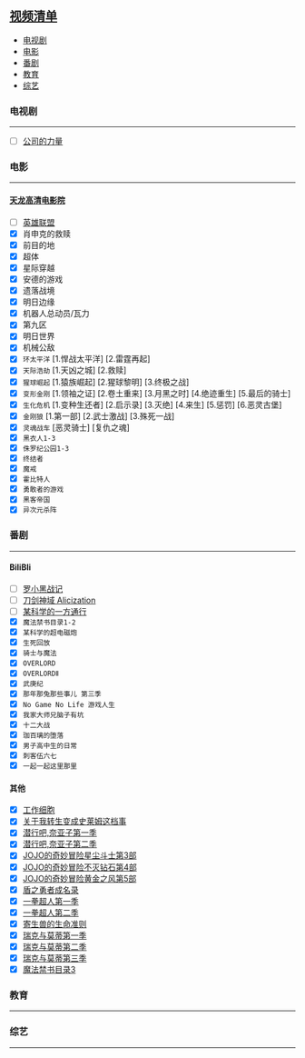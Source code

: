 ## **[视频清单](http://www.73mao.com/ )**

<!-- vim-markdown-toc GFM -->
- [电视剧](#电视剧)
- [电影](#电影)
- [番剧](#番剧)
- [教育](#教育)
- [综艺](#综艺)
<!-- vim-markdown-toc -->

### **电视剧**
-------------
- [ ] [公司的力量]()

### **电影**
------------
#### [天龙高清电影院](http://www.87mao.com/)
- [ ] [英雄联盟](http://www.73mao.com/Movie/48754.Html)
- [x] 肖申克的救赎
- [x] 前目的地
- [x] 超体
- [x] 星际穿越
- [x] 安德的游戏
- [x] 遗落战境
- [x] 明日边缘
- [x] 机器人总动员/瓦力
- [x] 第九区
- [x] 明日世界
- [x] 机械公敌
- [x] `环太平洋` [1.悍战太平洋] [2.雷霆再起]
- [x] `天际浩劫` [1.天凶之城] [2.救赎]
- [x] `猩球崛起` [1.猿族崛起] [2.猩球黎明] [3.终极之战]
- [x] `变形金刚` [1.领袖之证] [2.卷土重来] [3.月黑之时] [4.绝迹重生] [5.最后的骑士]
- [x] `生化危机` [1.变种生还者] [2.启示录] [3.灭绝] [4.来生] [5.惩罚] [6.恶灵古堡]
- [x] `金刚狼` [1.第一部] [2.武士激战] [3.殊死一战]
- [x] `灵魂战车` [恶灵骑士] [复仇之魂]
- [x] `黑衣人1-3`
- [x] `侏罗纪公园1-3`
- [x] `终结者`
- [x] `魔戒`
- [x] `霍比特人`
- [x] `勇敢者的游戏`
- [x] `黑客帝国`
- [x] `异次元杀阵`

<!-- http://www.73mao.com/Search/ss__4__64.html -->

### **番剧**
------------
#### BiliBli
- [ ] [罗小黑战记](https://www.bilibili.com/bangumi/media/md1733/?spm_id_from=666.25.b_6d656469615f6d6f64756c65.2)
- [ ] [刀剑神域 Alicization](https://bufanjiaoshi.com/index.php/vod/detail/id/1182.html )
- [ ] [某科学的一方通行](https://www.bilibili.com/bangumi/media/md28221399/?from=search&seid=16178164496288465965)
- [x] `魔法禁书目录1-2`
- [x] `某科学的超电磁炮`
- [x] `生死回放`
- [x] `骑士与魔法`
- [x] `OVERLORD`
- [x] `OVERLORDⅡ`
- [x] `武庚纪`
- [x] `那年那兔那些事儿 第三季`
- [x] `No Game No Life 游戏人生`
- [x] `我家大师兄脑子有坑`
- [x] `十二大战`
- [x] `珈百璃的堕落`
- [x] `男子高中生的日常`
- [x] `刺客伍六七`
- [x] `一起一起这里那里`

#### 其他
- [x] [工作细胞](https://bufanjiaoshi.com/index.php/vod/detail/id/437.html )
- [x] [关于我转生变成史莱姆这档事](https://bufanjiaoshi.com/index.php/vod/detail/id/223.html )
- [x] [潜行吧,奈亚子第一季](https://bufanjiaoshi.com/index.php/vod/detail/id/2456.html )
- [x] [潜行吧,奈亚子第二季](https://bufanjiaoshi.com/index.php/vod/detail/id/2457.html )
- [x] [JOJO的奇妙冒险星尘斗士第3部](https://bufanjiaoshi.com/index.php/vod/detail/id/1370.html )
- [x] [JOJO的奇妙冒险不灭钻石第4部](https://bufanjiaoshi.com/index.php/vod/detail/id/608.html )
- [x] [JOJO的奇妙冒险黄金之风第5部](https://bufanjiaoshi.com/index.php/vod/detail/id/2838.html )
- [x] [盾之勇者成名录](https://bufanjiaoshi.com/index.php/vod/detail/id/309.html )
- [x] [一拳超人第一季](https://www.qnmtv.com/vod/detail/id/14566.html )<!-- https://www.mandao.tv/man/95295.html -->
- [x] [一拳超人第二季](https://bufanjiaoshi.com/index.php/vod/detail/id/2722.html)
- [x] [寄生兽的生命准则](https://www.qnmtv.com/vod/detail/id/99.html )
- [x] [瑞克与莫蒂第一季](https://91mjw.com/video/181.htm )<!-- https://www.meijutt.com/content/meiju20260.html -->
- [x] [瑞克与莫蒂第二季](https://www.meijutt.com/content/meiju21699.html )
- [x] [瑞克与莫蒂第三季](https://www.meijutt.com/content/meiju22773.html )
- [x] [魔法禁书目录3](https://donghua.agefans.com/detail/20180198 )

### **教育**
------------

### **综艺**
------------